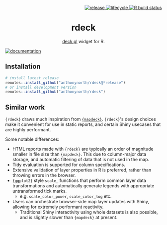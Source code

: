 <p align="right">
  <a href="https://github.com/anthonynorth/rdeck/releases/latest">
    <img src="https://img.shields.io/github/v/release/anthonynorth/rdeck?sort=semver" alt="release">
  </a>
  <a href="https://www.tidyverse.org/lifecycle/#experimental">
    <img src="https://img.shields.io/badge/lifecycle-experimental-orange" alt="lifecycle" />
  </a>
  <a href="https://github.com/anthonynorth/rdeck/actions">
    <img src="https://github.com/anthonynorth/rdeck/workflows/R-CMD-check/badge.svg" alt="R build status">
  </a>
</p>

<h1 align="center">rdeck</h1>
<p align="center">
  <a href="https://github.com/uber/deck.gl">deck.gl</a> widget for R.
</p>

[![documentation](https://user-images.githubusercontent.com/391385/102683609-fceff080-421d-11eb-9b97-2889c683f03f.png)](https://anthonynorth.github.io/rdeck)

## Installation

```r
# install latest release
remotes::install_github("anthonynorth/rdeck@*release")
# or install development version
remotes::install_github("anthonynorth/rdeck")
```

## Similar work

`{rdeck}` draws much inspiration from [`{mapdeck}`](https://github.com/SymbolixAU/mapdeck/). `{rdeck}`'s design choices make it convenient for use in static reports, and certain Shiny usecases that are highly performant.

Some notable differences:

* HTML reports made with `{rdeck}` are typically an order of magnitude smaller in file size than `{mapdeck}`. This due to column-major data storage, and automatic filtering of data that is not used in the map.
* Tidy evaluation is supported for column specifications.
* Extensive validation of layer properties in R is preferred, rather than throwing errors in the browser.
* `{ggplot2}` style `scale_` functions that perform common layer data transformations and automatically generate legends with appropriate untransformed tick marks.
  - e.g. `scale_color_power`, `scale_color_log` etc.
* Users can orchestrate browser-side map layer updates with Shiny, allowing for extremely performant reactivity.
  - Traditional Shiny interactivity using whole datasets is also possible, and is slightly slower than `{mapdeck}` at present.
